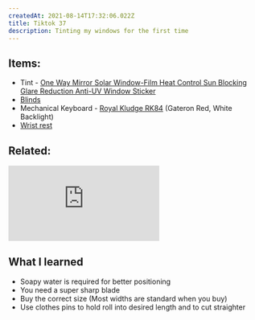 ```yaml
---
createdAt: 2021-08-14T17:32:06.022Z
title: Tiktok 37
description: Tinting my windows for the first time
---
```

## Items:

* Tint - [One Way Mirror Solar Window-Film Heat Control Sun Blocking Glare Reduction Anti-UV Window Sticker](https://shopee.ph/One-Way-Mirror-Solar-Window-Film-Heat-Control-Sun-Blocking-Glare-Reduction-Anti-UV-Window-Sticker-i.113239836.9145711970)
* [Blinds](https://c.lazada.com.ph/t/c.0rSvl1?url=https%3A%2F%2Fwww.lazada.com.ph%2Fproducts%2Fburi-blinds-curtain-wxh-4x4ft-4x5ft-4x6ft-4x7ft-4x8ft-matching-shower-curtain-and-window-treatment-i2245449226-s10129178159.html&sub_aff_id=site)
* Mechanical Keyboard - [Royal Kludge RK84](https://c.lazada.com.ph/t/c.0rSvfc?url=https%3A%2F%2Fwww.lazada.com.ph%2Fproducts%2Ffast-deliveryroyal-kludge-rk987-mechanical-keyboard-87-keys-white-led-backlight-tenkeyless-tkl-gaming-keyboard-dual-mode-wiredwireless-bluetooth-keyboard-ios-android-windows-macos-brownblackbluered-switch-i2219269483-s9983049539.html&sub_aff_id=site) (Gateron Red, White Backlight)
* [Wrist rest](https://shopee.ph/product/41534744/9225409258?smtt=0.89058394-1628761345.9)

## Related:

<iframe src="https://www.youtube.com/embed/PIylDoud_qw" title="YouTube video player" frameborder="0" allow="accelerometer; autoplay; clipboard-write; encrypted-media; gyroscope; picture-in-picture" allowfullscreen></iframe>

## What I learned

* Soapy water is required for better positioning
* You need a super sharp blade
* Buy the correct size (Most widths are standard when you buy)
* Use clothes pins to hold roll into desired length and to cut straighter